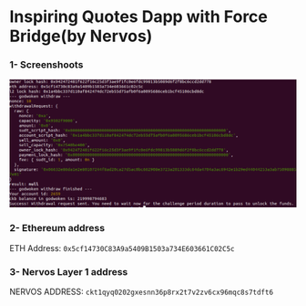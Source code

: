 # Inspiring Quotes Dapp with Force Bridge(by Nervos)


### 1- Screenshoots 

<img src="https://github.com/uguryuksel/nervos-hack/blob/master/task9-Withdraw/withdraw.png"/>

### 2- Ethereum address

ETH Address: ```0x5cf14730C83A9a5409B1503a734E603661C02C5c```

### 3- Nervos Layer 1 address

NERVOS ADDRESS: ```ckt1qyq0202gxesnn36p8rx2t7v2zv6cx96mqc8s7tdft6```


